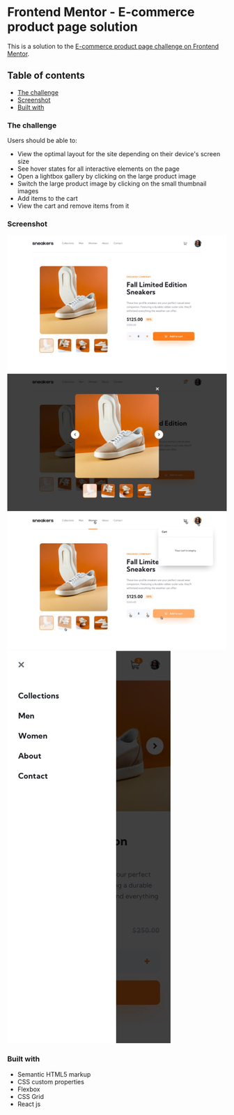# Frontend Mentor - E-commerce product page solution

This is a solution to the [E-commerce product page challenge on Frontend Mentor](https://www.frontendmentor.io/challenges/ecommerce-product-page-UPsZ9MJp6).

## Table of contents

- [The challenge](#the-challenge)
- [Screenshot](#screenshot)
- [Built with](#built-with)

### The challenge

Users should be able to:

- View the optimal layout for the site depending on their device's screen size
- See hover states for all interactive elements on the page
- Open a lightbox gallery by clicking on the large product image
- Switch the large product image by clicking on the small thumbnail images
- Add items to the cart
- View the cart and remove items from it

### Screenshot

![](./design/desktop-design.jpg)
![](./design/desktop-design-lightbox.jpg)
![](./design/active-states-basket-empty.jpg)
![](./design/mobile-menu.jpg)

### Built with

- Semantic HTML5 markup
- CSS custom properties
- Flexbox
- CSS Grid
- React js
